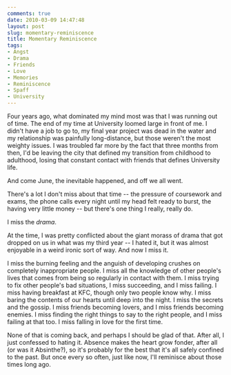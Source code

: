 ```yaml
---
comments: true
date: 2010-03-09 14:47:48
layout: post
slug: momentary-reminiscence
title: Momentary Reminiscence
tags:
- Angst
- Drama
- Friends
- Love
- Memories
- Reminiscence
- Spaff
- University
---
```


Four years ago, what dominated my mind most was that I was running out of time.  The end of my time at University loomed large in front of me.  I didn't have a job to go to, my final year project was dead in the water and my relationship was painfully long-distance, but those weren't the most weighty issues.  I was troubled far more by the fact that three months from then, I'd be leaving the city that defined my transition from childhood to adulthood, losing that constant contact with friends that defines University life.

And come June, the inevitable happened, and off we all went.

There's a lot I don't miss about that time -- the pressure of coursework and exams, the phone calls every night until my head felt ready to burst, the having very little money -- but there's one thing I really, really do.

I miss the _drama_.

At the time, I was pretty conflicted about the giant morass of drama that got dropped on us in what was my third year -- I hated it, but it was almost enjoyable in a weird ironic sort of way.  And now I miss it.

I miss the burning feeling and the anguish of developing crushes on completely inappropriate people.  I miss all the knowledge of other people's lives that comes from being so regularly in contact with them.  I miss trying to fix other people's bad situations, I miss succeeding, and I miss failing.  I miss having breakfast at KFC, though only two people know why.  I miss baring the contents of our hearts until deep into the night.  I miss the secrets and the gossip.  I miss friends becoming lovers, and I miss friends becoming enemies.  I miss finding the right things to say to the right people, and I miss failing at that too.  I miss falling in love for the first time.

None of that is coming back, and perhaps I should be glad of that.  After all, I just confessed to hating it.  Absence makes the heart grow fonder, after all (or was it Absinthe?), so it's probably for the best that it's all safely confined to the past.  But once every so often, just like now, I'll reminisce about those times long ago.

